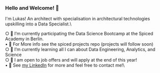 ### Hello and Welcome! 👋

I'm Lukas! An architect with specialisation in architectural technologies upskilling into a Data Specialist.\
  
  ○ 🍠 I’m currently participating the Data Science Bootcamp at the Spiced Academy in Berlin.\
    • 💬 For More info see the spiced projects repo (projects will follow soon)\
  ○ 🌱 I’m currently learning all I can about Data Engineering, Analytics, and Science\
  ○ 🔭 I am open to job offers and will apply at the end of this year!\
    • 💬 See [my LinkedIn]([url](https://www.linkedin.com/in/lukas-kaufmann-0053a5197/)) for more and feel free to contact me!\

